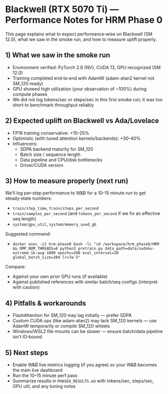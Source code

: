 # Blackwell (RTX 5070 Ti) — Performance Notes for HRM Phase 0

This page explains what to expect performance‑wise on Blackwell (SM 12.0), what we saw in the smoke run, and how to measure uplift properly.

## 1) What we saw in the smoke run
- Environment verified: PyTorch 2.8 (NV), CUDA 13, GPU recognized (SM 12.0)
- Training completed end‑to‑end with AdamW (adam-atan2 kernel not SM_120 ready)
- GPU showed high utilization (your observation of ~100%) during compute phases
- We did not log tokens/sec or steps/sec in this first smoke run; it was too short to benchmark throughput reliably

## 2) Expected uplift on Blackwell vs Ada/Lovelace
- FP16 training conservative: +15–25%
- Optimistic (with tuned attention kernels/backends): +30–40%
- Influencers:
  - SDPA backend maturity for SM_120
  - Batch size / sequence length
  - Data pipeline and CPU/disk bottlenecks
  - Driver/CUDA version

## 3) How to measure properly (next run)
We’ll log per‑step performance to W&B for a 10–15 minute run to get steady‑state numbers:
- `train/step_time`, `train/steps_per_second`
- `train/samples_per_second` (and `tokens_per_second` if we fix an effective seq length)
- `system/gpu_util`, `system/memory_used_gb`

Suggested command:
- `docker exec -it hrm-phase0 bash -lc "cd /workspace/hrm_phase0/HRM && OMP_NUM_THREADS=8 python3 pretrain.py data_path=data/sudoku-extreme-1k-aug-1000 epochs=200 eval_interval=20 global_batch_size=384 lr=7e-5"`

Compare:
- Against your own prior GPU runs (if available)
- Against published references with similar batch/seq configs (interpret with caution)

## 4) Pitfalls & workarounds
- FlashAttention for SM_120 may lag initially — prefer SDPA
- Custom CUDA ops (like adam-atan2) may lack SM_120 kernels — use AdamW temporarily or compile SM_120 wheels
- Windows/WSL2 file mounts can be slower — ensure batch/data pipeline isn’t IO‑bound

## 5) Next steps
- Enable W&B live metrics logging (if you agree) so your W&B becomes the main live dashboard
- Run the 10–15 minute perf pass
- Summarize results in `PHASE0_RESULTS.md` with tokens/sec, steps/sec, GPU util, and any tuning notes

